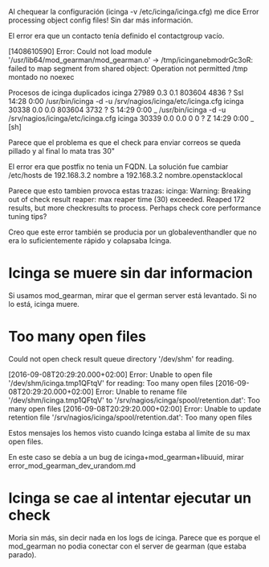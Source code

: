 Al chequear la configuración (icinga -v /etc/icinga/icinga.cfg) me dice
Error processing object config files!
Sin dar más información.

El error era que un contacto tenía definido el contactgroup vacío.



[1408610590] Error: Could not load module '/usr/lib64/mod_gearman/mod_gearman.o' -> /tmp/icinganebmodrGc3oR: failed to map segment from shared object: Operation not permitted
/tmp montado no noexec



Procesos de icinga duplicados
icinga   27989  0.3  0.1 803604  4836 ?        Ssl  14:28   0:00 /usr/bin/icinga -d -u /srv/nagios/icinga/etc/icinga.cfg
icinga   30338  0.0  0.0 803604  3732 ?        S    14:29   0:00  \_ /usr/bin/icinga -d -u /srv/nagios/icinga/etc/icinga.cfg
icinga   30339  0.0  0.0      0     0 ?        Z    14:29   0:00      \_ [sh] <defunct>

Parece que el problema es que el check para enviar correos se queda pillado y al final lo mata tras 30"

El error era que postfix no tenia un FQDN.
La solución fue cambiar /etc/hosts de
192.168.3.2 nombre
a
192.168.3.2 nombre.openstacklocal

Parece que esto tambien provoca estas trazas:
icinga: Warning: Breaking out of check result reaper: max reaper time (30) exceeded. Reaped 172 results, but more checkresults to process. Perhaps check core performance tuning tips?


Creo que este error también se producia por un globaleventhandler que no era lo suficientemente rápido y colapsaba Icinga.



# Icinga se muere sin dar informacion
Si usamos mod_gearman, mirar que el german server está levantado.
Si no lo está, icinga muere.



# Too many open files
Could not open check result queue directory '/dev/shm' for reading.

[2016-09-08T20:29:20.000+02:00] Error: Unable to open file '/dev/shm/icinga.tmp1QFtqV' for reading: Too many open files
[2016-09-08T20:29:20.000+02:00] Error: Unable to rename file '/dev/shm/icinga.tmp1QFtqV' to '/srv/nagios/icinga/spool/retention.dat': Too many open files
[2016-09-08T20:29:20.000+02:00] Error: Unable to update retention file '/srv/nagios/icinga/spool/retention.dat': Too many open files

Estos mensajes los hemos visto cuando Icinga estaba al limite de su max open files.

En este caso se debía a un bug de icinga+mod_gearman+libuuid, mirar error_mod_gearman_dev_urandom.md



# Icinga se cae al intentar ejecutar un check
Moria sin más, sin decir nada en los logs de icinga.
Parece que es porque el mod_gearman no podia conectar con el server de gearman (que estaba parado).

